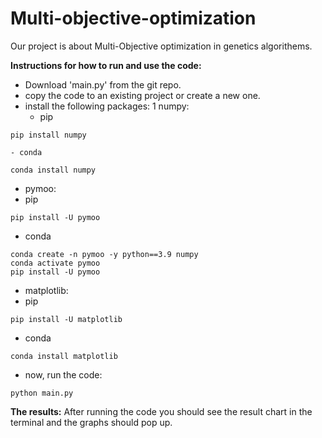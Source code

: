 # Multi-objective-optimization

Our project is about Multi-Objective optimization in genetics algorithems.

**Instructions for how to run and use the code:**
- Download 'main.py' from the git repo.
- copy the code to an existing project or create a new one.
- install the following packages: 
1   numpy:
    - pip
```
pip install numpy
```
    - conda
```
conda install numpy
```
-   pymoo:
-   pip
```
pip install -U pymoo
```
-  conda
```
conda create -n pymoo -y python==3.9 numpy
conda activate pymoo
pip install -U pymoo
```
-   matplotlib:
-   pip
```
pip install -U matplotlib
```
-   conda
```
conda install matplotlib
```
- now, run the code:
```
python main.py
```

**The results:**
After running the code you should see the result chart in the terminal and the graphs should pop up.
